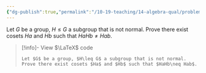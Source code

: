 ```yaml
---
{"dg-publish":true,"permalink":"/10-19-teaching/14-algebra-qual/problem-from-past-exams/group-theory/normality-and-the-operation-on-cosets-defunct/","tags":["group_theory"],"updated":"2025-03-15T15:33:00-07:00"}
---
```


Let $G$ be a group, $H\leq G$ a subgroup that is not normal. Prove there exist cosets $Ha$ and $Hb$ such that $HaHb\neq Hab$.

> [!info]- View $\LaTeX$ code
> ```
> Let $G$ be a group, $H\leq G$ a subgroup that is not normal. Prove there exist cosets $Ha$ and $Hb$ such that $HaHb\neq Hab$.
> ```
